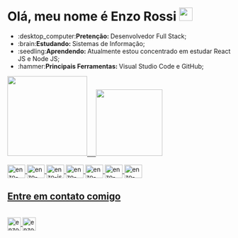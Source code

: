 # Olá, meu nome é Enzo Rossi <img src="https://user-images.githubusercontent.com/39513876/112366216-8cfe7400-8cfe-11eb-8116-7d3dbae20e97.gif" width="30" width="30" />
  
<div>
  <ul >
    <li>:desktop_computer:<b>Pretenção: </b>Desenvolvedor Full Stack;</li>
    <li>:brain:<b>Estudando: </b>Sistemas de Informação;</li>
    <li>:seedling:<b>Aprendendo: </b>Atualmente estou concentrado em estudar React JS e Node JS;</li>
    <li>:hammer:<b>Principais Ferramentas: </b>Visual Studio Code e GitHub;</li>
  </ul>
  
 </div>
 <div>
  <a href="https://github.com/rossienzo">
  <img height="180em" src="https://github-readme-stats.vercel.app/api?username=rossienzo&show_icons=true&theme=tokyonight" />
  &nbsp;&nbsp;&nbsp;
  <img height="150em" src="https://github-readme-stats.vercel.app/api/top-langs/?username=rossienzo&layout=compact&theme=tokyonight" />
 </div>
  
 <div style="display: inline_block"><br />
   <img align="center" alt="enzo-html" height="30" width="40" src='https://cdn.jsdelivr.net/gh/devicons/devicon/icons/html5/html5-original.svg' />
   <img align="center" alt="enzo-css" height="30" width="40" src='https://cdn.jsdelivr.net/gh/devicons/devicon/icons/css3/css3-original.svg' />
   <img align="center" alt="enzo-js" height="30" width="40" src='https://cdn.jsdelivr.net/gh/devicons/devicon/icons/javascript/javascript-plain.svg' />
   <img align="center" alt="enzo-jquery" height="30" width="40" src='https://cdn.jsdelivr.net/gh/devicons/devicon/icons/jquery/jquery-original.svg' />
   <img align="center" alt="enzo-jquery" height="30" width="40" src='https://cdn.jsdelivr.net/gh/devicons/devicon/icons/php/php-plain.svg' />
   <img align="center" alt="enzo-react" height="30" width="40" src='https://cdn.jsdelivr.net/gh/devicons/devicon/icons/mysql/mysql-original.svg' />
   <img align="center" alt="enzo-react" height="30" width="40" src='https://cdn.jsdelivr.net/gh/devicons/devicon/icons/react/react-original.svg' />
 </div>

 ## Entre em contato comigo
 <div style="display: inline_block"><br />
   <a href="https://mail.google.com/mail/u/0/#inbox?compose=jrjtWvPDxSQxKBqZkDFDLtkQZQrHTnzdNSJNKWkDcwnScpmnvlfLLnwMTRvBbmXjNrSqBLzp" target="_blank">
     <img align="center" alt="enzo-contact-gmail" height="30" src='https://img.shields.io/badge/Gmail-D14836?style=for-the-   badge&logo=gmail&logoColor=white' />
   </a>
   <img align="center" alt="enzo-contact-linkedin" height="30" src='https://img.shields.io/badge/LinkedIn-0077B5?style=for-the-badge&logo=linkedin&logoColor=white' />
  
 </div>
